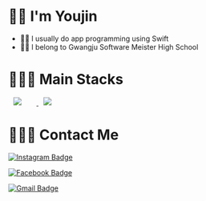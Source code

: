 
# 🤘🏻 I'm Youjin

- ☝🏻 I usually do app programming using Swift 
- ✌🏻 I belong to Gwangju Software Meister High School

# 👩🏻‍💻 Main Stacks
<a href="https://developer.apple.com/kr/swift/">
    <img 
        src="http://img.shields.io/badge/-Swift-FFDEDE?style=flat&logo=Swift&link=https://developer.apple.com/kr/swift/"
        style="height : auto; margin-left : 10px; margin-right : 30px;"/>
</a>
<a href="https://www.apple.com/kr/ios/ios-14/">
    <img 
        src="http://img.shields.io/badge/-Ios-BEBEBE?style=flat&logo=Apple&link=https://developer.apple.com/kr/swift/"
        style="height : auto; margin-left : 10px; margin-right : 30px;"/>
</a>

# 🙆🏻‍♀️ Contact Me
[![Instagram Badge](https://img.shields.io/badge/-Instagram-dd2a7b?style=flat-square&logo=instagram&logoColor=white&link=https://www.instagram.com/yooooouujin/)](https://www.instagram.com/yooooouujin/) 

[![Facebook Badge](https://img.shields.io/badge/-Facebook-0000ff?style=flat-square&logo=Facebook&logoColor=white&link=https://www.facebook.com/profile.php?id=100013386198499)](https://www.facebook.com/profile.php?id=100013386198499)

[![Gmail Badge](https://img.shields.io/badge/-Gmail-c14438?style=flat-square&logo=Gmail&logoColor=white&link=mailto:yujingim43@gmail.com)](mailto:yujingim43@gmail.com) 
